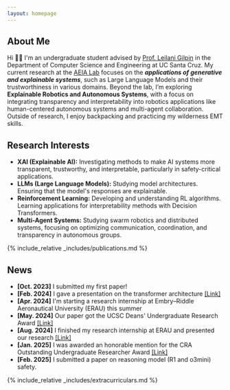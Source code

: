 ```yaml
---
layout: homepage
---
```


## About Me

Hi 👋🏼 I'm an undergraduate student advised by [Prof. Leilani Gilpin](https://people.ucsc.edu/~lgilpin/) in the Department of Computer Science and Engineering at UC Santa Cruz. My current research at the [AEIA Lab](https://aiea-lab.github.io/) focuses on the ***applications of generative and explainable systems***, such as Large Language Models and their trustworthiness in various domains. Beyond the lab, I’m exploring **Explainable Robotics and Autonomous Systems**, with a focus on integrating transparency and interpretability into robotics applications like human-centered autonomous systems and multi-agent collaboration. Outside of research, I enjoy backpacking and practicing my wilderness EMT skills.

## Research Interests

- **XAI (Explainable AI):** Investigating methods to make AI systems more transparent, trustworthy, and interpretable, particularly in safety-critical applications.
- **LLMs (Large Language Models):** Studying model architectures. Ensuring that the model's responses are explainable.
- **Reinforcement Learning:** Developing and understanding RL algorithms. Learning applications for interpretability methods with Decision Transformers.
- **Multi-Agent Systems:** Studying swarm robotics and distributed systems, focusing on optimizing communication, coordination, and transparency in autonomous groups.

{% include_relative _includes/publications.md %}

## News

- **[Oct. 2023]** I submitted my first paper!
- **[Feb. 2024]** I gave a presentation on the transformer architecture [&#91;Link&#93;](https://youtu.be/eRDWBPf5kZg)
- **[Apr. 2024]** I'm starting a research internship at Embry–Riddle Aeronautical University (ERAU) this summer 
- **[May. 2024]** Our paper got the UCSC Deans' Undergraduate Research Award [&#91;Link&#93;](https://dca.ue.ucsc.edu/dca/winners/2024/1605)
- **[Aug. 2024]** I finished my research internship at ERAU and presented our research [&#91;Link&#93;](https://youtu.be/SqhE1SGtxtw?si=0thE9U4iBOH8Q5pY)
- **[Jan. 2025]** I was awarded an honorable mention for the CRA Outstanding Undergraduate Researcher Award [&#91;Link&#93;](https://cra.org/about/awards/outstanding-undergraduate-researcher-award/)
- **[Feb. 2025]** I submitted a paper on reasoning model (R1 and o3mini) safety.  

{% include_relative _includes/extracurriculars.md %}
